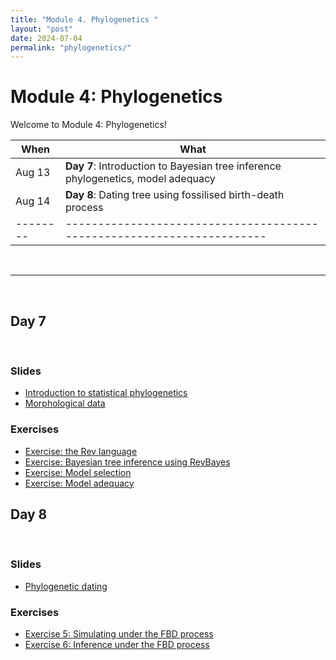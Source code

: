 ```yaml
---
title: "Module 4. Phylogenetics "
layout: "post" 
date: 2024-07-04
permalink: "phylogenetics/"
---
```


# Module 4: Phylogenetics 

Welcome to Module 4: Phylogenetics! 



| When   | What                                                                 |
|--------|----------------------------------------------------------------------|
| Aug 13 | **Day 7**: Introduction to Bayesian tree inference phylogenetics, model adequacy                                       |
| Aug 14 | **Day 8**: Dating tree using fossilised birth-death process |
|--------|----------------------------------------------------------------------|

<br>

- - -

<br>

## Day 7 

<br>

### Slides
- [Introduction to statistical phylogenetics]({{site.baseurl}}/data/phylogenetics/Bayesian_intro.pdf)
- [Morphological data]({{site.baseurl}}/data/phylogenetics/morpho.pdf)

### Exercises
- [Exercise: the Rev language](https://phylogenetics-fau.netlify.app/exercise-02)
- [Exercise: Bayesian tree inference using RevBayes](https://phylogenetics-fau.netlify.app/exercise-04)
- [Exercise: Model selection](https://phylogenetics-fau.netlify.app/morpho_exercise)
- [Exercise: Model adequacy](https://revbayes.github.io/tutorials/pps_morpho/)

## Day 8

<br>

### Slides
- [Phylogenetic dating]()


### Exercises
- [Exercise 5: Simulating under the FBD process](https://phylogenetics-fau.netlify.app/exercise-07a)
- [Exercise 6: Inference under the FBD process](https://phylogenetics-fau.netlify.app/exercise-07b)








